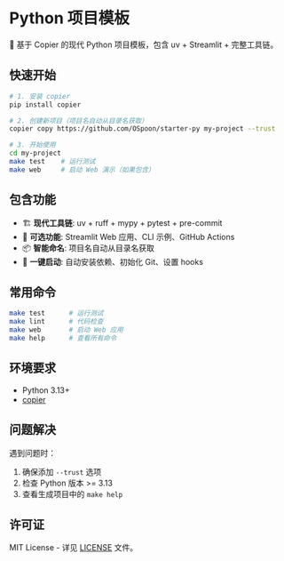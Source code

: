 # Python 项目模板

🚀 基于 Copier 的现代 Python 项目模板，包含 uv + Streamlit + 完整工具链。

## 快速开始

```bash
# 1. 安装 copier
pip install copier

# 2. 创建新项目（项目名自动从目录名获取）
copier copy https://github.com/OSpoon/starter-py my-project --trust

# 3. 开始使用
cd my-project
make test    # 运行测试
make web     # 启动 Web 演示（如果包含）
```

## 包含功能

- 🏗️ **现代工具链**: uv + ruff + mypy + pytest + pre-commit
- 🎯 **可选功能**: Streamlit Web 应用、CLI 示例、GitHub Actions
- 📦 **智能命名**: 项目名自动从目录名获取
- 🚀 **一键启动**: 自动安装依赖、初始化 Git、设置 hooks

## 常用命令

```bash
make test      # 运行测试
make lint      # 代码检查
make web       # 启动 Web 应用
make help      # 查看所有命令
```

## 环境要求

- Python 3.13+
- [copier](https://copier.readthedocs.io/)

## 问题解决

遇到问题时：
1. 确保添加 `--trust` 选项
2. 检查 Python 版本 >= 3.13
3. 查看生成项目中的 `make help`

## 许可证

MIT License - 详见 [LICENSE](LICENSE) 文件。
